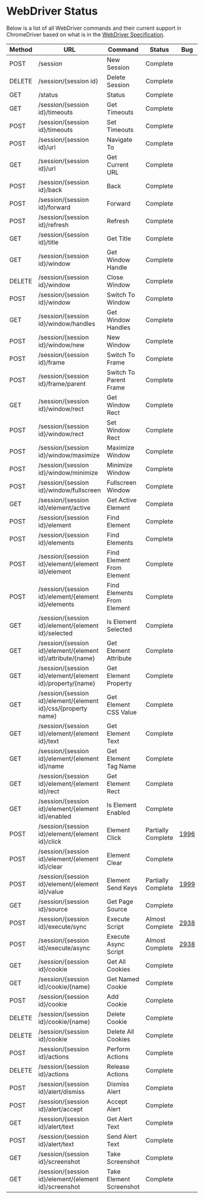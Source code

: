 # WebDriver Status

Below is a list of all WebDriver commands and their current support in ChromeDriver based on what is in the [WebDriver Specification](https://w3c.github.io/webdriver/webdriver-spec.html).

| Method | URL | Command | Status | Bug
| --- | --- | --- | --- | --- |
| POST   | /session                                                       | New Session                | Complete           |
| DELETE | /session/{session id}                                          | Delete Session             | Complete           |
| GET    | /status                                                        | Status                     | Complete           |
| GET    | /session/{session id}/timeouts                                 | Get Timeouts               | Complete           |
| POST   | /session/{session id}/timeouts                                 | Set Timeouts               | Complete           |
| POST   | /session/{session id}/url                                      | Navigate To                | Complete           |
| GET    | /session/{session id}/url                                      | Get Current URL            | Complete           |
| POST   | /session/{session id}/back                                     | Back                       | Complete           |
| POST   | /session/{session id}/forward                                  | Forward                    | Complete           |
| POST   | /session/{session id}/refresh                                  | Refresh                    | Complete           |
| GET    | /session/{session id}/title                                    | Get Title                  | Complete           |
| GET    | /session/{session id}/window                                   | Get Window Handle          | Complete           |
| DELETE | /session/{session id}/window                                   | Close Window               | Complete           |
| POST   | /session/{session id}/window                                   | Switch To Window           | Complete           |
| GET    | /session/{session id}/window/handles                           | Get Window Handles         | Complete           |
| POST   | /session/{session id}/window/new                               | New Window                 | Complete           |
| POST   | /session/{session id}/frame                                    | Switch To Frame            | Complete           |
| POST   | /session/{session id}/frame/parent                             | Switch To Parent Frame     | Complete           |
| GET    | /session/{session id}/window/rect                              | Get Window Rect            | Complete           |
| POST   | /session/{session id}/window/rect                              | Set Window Rect            | Complete           |
| POST   | /session/{session id}/window/maximize                          | Maximize Window            | Complete           |
| POST   | /session/{session id}/window/minimize                          | Minimize Window            | Complete           |
| POST   | /session/{session id}/window/fullscreen                        | Fullscreen Window          | Complete           |
| GET    | /session/{session id}/element/active                           | Get Active Element         | Complete           |
| POST   | /session/{session id}/element                                  | Find Element               | Complete           |
| POST   | /session/{session id}/elements                                 | Find Elements              | Complete           |
| POST   | /session/{session id}/element/{element id}/element             | Find Element From Element  | Complete           |
| POST   | /session/{session id}/element/{element id}/elements            | Find Elements From Element | Complete           |
| GET    | /session/{session id}/element/{element id}/selected            | Is Element Selected        | Complete           |
| GET    | /session/{session id}/element/{element id}/attribute/{name}    | Get Element Attribute      | Complete           |
| GET    | /session/{session id}/element/{element id}/property/{name}     | Get Element Property       | Complete           |
| GET    | /session/{session id}/element/{element id}/css/{property name} | Get Element CSS Value      | Complete           |
| GET    | /session/{session id}/element/{element id}/text                | Get Element Text           | Complete           |
| GET    | /session/{session id}/element/{element id}/name                | Get Element Tag Name       | Complete           |
| GET    | /session/{session id}/element/{element id}/rect                | Get Element Rect           | Complete           |
| GET    | /session/{session id}/element/{element id}/enabled             | Is Element Enabled         | Complete           |
| POST   | /session/{session id}/element/{element id}/click               | Element Click              | Partially Complete | [1996](https://bugs.chromium.org/p/chromedriver/issues/detail?id=1996)
| POST   | /session/{session id}/element/{element id}/clear               | Element Clear              | Complete           |
| POST   | /session/{session id}/element/{element id}/value               | Element Send Keys          | Partially Complete | [1999](https://bugs.chromium.org/p/chromedriver/issues/detail?id=1999)
| GET    | /session/{session id}/source                                   | Get Page Source            | Complete           |
| POST   | /session/{session id}/execute/sync                             | Execute Script             | Almost Complete    | [2938](https://bugs.chromium.org/p/chromedriver/issues/detail?id=2938)
| POST   | /session/{session id}/execute/async                            | Execute Async Script       | Almost Complete    | [2938](https://bugs.chromium.org/p/chromedriver/issues/detail?id=2938)
| GET    | /session/{session id}/cookie                                   | Get All Cookies            | Complete           |
| GET    | /session/{session id}/cookie/{name}                            | Get Named Cookie           | Complete           |
| POST   | /session/{session id}/cookie                                   | Add Cookie                 | Complete           |
| DELETE | /session/{session id}/cookie/{name}                            | Delete Cookie              | Complete           |
| DELETE | /session/{session id)/cookie                                   | Delete All Cookies         | Complete           |
| POST   | /session/{session id}/actions                                  | Perform Actions            | Complete           |
| DELETE | /session/{session id}/actions                                  | Release Actions            | Complete           |
| POST   | /session/{session id}/alert/dismiss                            | Dismiss Alert              | Complete           |
| POST   | /session/{session id}/alert/accept                             | Accept Alert               | Complete           |
| GET    | /session/{session id}/alert/text                               | Get Alert Text             | Complete           |
| POST   | /session/{session id}/alert/text                               | Send Alert Text            | Complete           |
| GET    | /session/{session id}/screenshot                               | Take Screenshot            | Complete           |
| GET    | /session/{session id}/element/{element id}/screenshot          | Take Element Screenshot    | Complete           |
